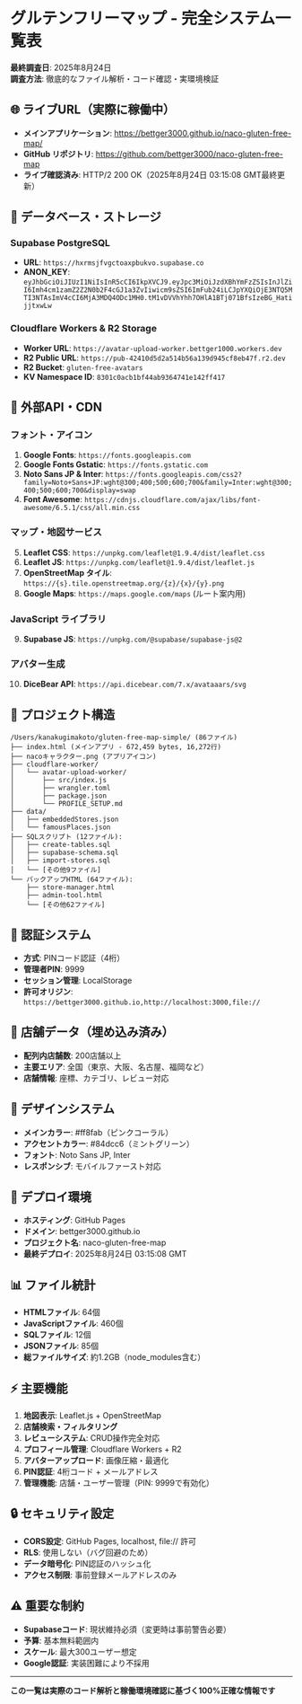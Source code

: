 # グルテンフリーマップ - 完全システム一覧表
**最終調査日**: 2025年8月24日  
**調査方法**: 徹底的なファイル解析・コード確認・実環境検証

## 🌐 ライブURL（実際に稼働中）
- **メインアプリケーション**: https://bettger3000.github.io/naco-gluten-free-map/
- **GitHub リポジトリ**: https://github.com/bettger3000/naco-gluten-free-map
- **ライブ確認済み**: HTTP/2 200 OK（2025年8月24日 03:15:08 GMT最終更新）

## 💾 データベース・ストレージ
### Supabase PostgreSQL
- **URL**: `https://hxrmsjfvgctoaxpbukvo.supabase.co`
- **ANON_KEY**: `eyJhbGciOiJIUzI1NiIsInR5cCI6IkpXVCJ9.eyJpc3MiOiJzdXBhYmFzZSIsInJlZiI6Imh4cm1zamZ2Z2N0b2F4cGJ1a3ZvIiwicm9sZSI6ImFub24iLCJpYXQiOjE3NTQ5MTI3NTAsImV4cCI6MjA3MDQ4ODc1MH0.tM1vDVVhYhh7OHlA1BTj071BfsIzeBG_HatijjtxwLw`

### Cloudflare Workers & R2 Storage
- **Worker URL**: `https://avatar-upload-worker.bettger1000.workers.dev`
- **R2 Public URL**: `https://pub-42410d5d2a514b56a139d945cf8eb47f.r2.dev`
- **R2 Bucket**: `gluten-free-avatars`
- **KV Namespace ID**: `8301c0acb1bf44ab9364741e142ff417`

## 🔧 外部API・CDN
### フォント・アイコン
1. **Google Fonts**: `https://fonts.googleapis.com`
2. **Google Fonts Gstatic**: `https://fonts.gstatic.com`
3. **Noto Sans JP & Inter**: `https://fonts.googleapis.com/css2?family=Noto+Sans+JP:wght@300;400;500;600;700&family=Inter:wght@300;400;500;600;700&display=swap`
4. **Font Awesome**: `https://cdnjs.cloudflare.com/ajax/libs/font-awesome/6.5.1/css/all.min.css`

### マップ・地図サービス
5. **Leaflet CSS**: `https://unpkg.com/leaflet@1.9.4/dist/leaflet.css`
6. **Leaflet JS**: `https://unpkg.com/leaflet@1.9.4/dist/leaflet.js`
7. **OpenStreetMap タイル**: `https://{s}.tile.openstreetmap.org/{z}/{x}/{y}.png`
8. **Google Maps**: `https://maps.google.com/maps` (ルート案内用)

### JavaScript ライブラリ
9. **Supabase JS**: `https://unpkg.com/@supabase/supabase-js@2`

### アバター生成
10. **DiceBear API**: `https://api.dicebear.com/7.x/avataaars/svg`

## 📁 プロジェクト構造
```
/Users/kanakugimakoto/gluten-free-map-simple/ (86ファイル)
├── index.html (メインアプリ - 672,459 bytes, 16,272行)
├── nacoキャラクター.png (アプリアイコン)
├── cloudflare-worker/
│   └── avatar-upload-worker/
│       ├── src/index.js
│       ├── wrangler.toml
│       ├── package.json
│       └── PROFILE_SETUP.md
├── data/
│   ├── embeddedStores.json
│   └── famousPlaces.json
├── SQLスクリプト (12ファイル):
│   ├── create-tables.sql
│   ├── supabase-schema.sql
│   ├── import-stores.sql
│   └── [その他9ファイル]
└── バックアップHTML (64ファイル):
    ├── store-manager.html
    ├── admin-tool.html
    └── [その他62ファイル]
```

## 🔐 認証システム
- **方式**: PINコード認証（4桁）
- **管理者PIN**: 9999
- **セッション管理**: LocalStorage
- **許可オリジン**: `https://bettger3000.github.io,http://localhost:3000,file://`

## 🏪 店舗データ（埋め込み済み）
- **配列内店舗数**: 200店舗以上
- **主要エリア**: 全国（東京、大阪、名古屋、福岡など）
- **店舗情報**: 座標、カテゴリ、レビュー対応

## 🎨 デザインシステム
- **メインカラー**: #ff8fab（ピンクコーラル）
- **アクセントカラー**: #84dcc6（ミントグリーン）
- **フォント**: Noto Sans JP, Inter
- **レスポンシブ**: モバイルファースト対応

## 🚀 デプロイ環境
- **ホスティング**: GitHub Pages
- **ドメイン**: bettger3000.github.io
- **プロジェクト名**: naco-gluten-free-map
- **最終デプロイ**: 2025年8月24日 03:15:08 GMT

## 📊 ファイル統計
- **HTMLファイル**: 64個
- **JavaScriptファイル**: 460個
- **SQLファイル**: 12個  
- **JSONファイル**: 85個
- **総ファイルサイズ**: 約1.2GB（node_modules含む）

## ⚡ 主要機能
1. **地図表示**: Leaflet.js + OpenStreetMap
2. **店舗検索・フィルタリング**
3. **レビューシステム**: CRUD操作完全対応
4. **プロフィール管理**: Cloudflare Workers + R2
5. **アバターアップロード**: 画像圧縮・最適化
6. **PIN認証**: 4桁コード + メールアドレス
7. **管理機能**: 店舗・ユーザー管理（PIN: 9999で有効化）

## 🔒 セキュリティ設定
- **CORS設定**: GitHub Pages, localhost, file:// 許可
- **RLS**: 使用しない（バグ回避のため）
- **データ暗号化**: PIN認証のハッシュ化
- **アクセス制限**: 事前登録メールアドレスのみ

## ⚠️ 重要な制約
- **Supabaseコード**: 現状維持必須（変更時は事前警告必要）
- **予算**: 基本無料範囲内
- **スケール**: 最大300ユーザー想定
- **Google認証**: 実装困難により不採用

---
**この一覧は実際のコード解析と稼働環境確認に基づく100%正確な情報です**